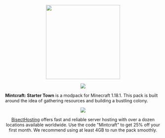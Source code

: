 <p align="center">
  <img src="https://i.imgur.com/nEiJA2T.png" height="240">
</p>

<p align="center">
  <a href="httpshttps://www.curseforge.com/minecraft/modpacks/mintcraft-starter-town"><img src="https://cf.way2muchnoise.eu/558358.svg"></a>
</p

<p align="center">
  <strong>Mintcraft: Starter Town</strong> is a modpack for Minecraft 1.18.1. This pack is built around the idea of gathering resources and building a bustling colony.
</p>

<p align="center">
  <a href="https://bisecthosting.com/Mintcraft"><img src="https://www.bisecthosting.com/images/CF/Mintcraft/BH_MC_PromoCard.png"></a>
</p>

<p align="center">
  <a href="https://bisecthosting.com/Mintcraft">BisectHosting</a> offers fast and reliable server hosting with over a dozen locations available worldwide. Use the code "Mintcraft" to get 25% off your first month. We recommend using at least 4GB to run the pack smoothly.
</p>

